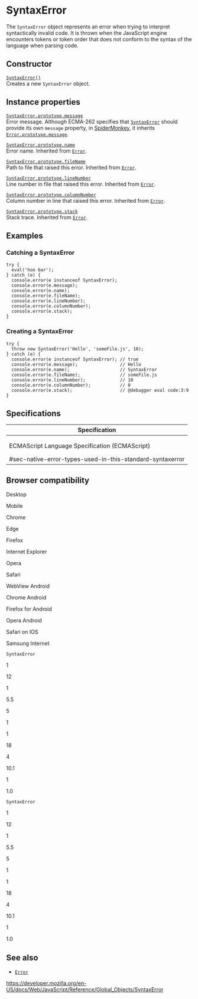 SyntaxError
===========

The `SyntaxError` object represents an error when trying to interpret syntactically invalid code. It is thrown when the JavaScript engine encounters tokens or token order that does not conform to the syntax of the language when parsing code.

Constructor
-----------

[`SyntaxError()`](syntaxerror/syntaxerror)  
Creates a new `SyntaxError` object.

Instance properties
-------------------

[`SyntaxError.prototype.message`](error/message)  
Error message. Although ECMA-262 specifies that [`SyntaxError`](syntaxerror) should provide its own `message` property, in [SpiderMonkey](https://developer.mozilla.org/en-US/docs/Mozilla/Projects/SpiderMonkey), it inherits [`Error.prototype.message`](error/message).

[`SyntaxError.prototype.name`](error/name)  
Error name. Inherited from [`Error`](error).

[`SyntaxError.prototype.fileName`](error/filename)  
Path to file that raised this error. Inherited from [`Error`](error).

[`SyntaxError.prototype.lineNumber`](error/linenumber)  
Line number in file that raised this error. Inherited from [`Error`](error).

[`SyntaxError.prototype.columnNumber`](error/columnnumber)  
Column number in line that raised this error. Inherited from [`Error`](error).

[`SyntaxError.prototype.stack`](error/stack)  
Stack trace. Inherited from [`Error`](error).

Examples
--------

### Catching a SyntaxError

    try {
      eval('hoo bar');
    } catch (e) {
      console.error(e instanceof SyntaxError);
      console.error(e.message);
      console.error(e.name);
      console.error(e.fileName);
      console.error(e.lineNumber);
      console.error(e.columnNumber);
      console.error(e.stack);
    }

### Creating a SyntaxError

    try {
      throw new SyntaxError('Hello', 'someFile.js', 10);
    } catch (e) {
      console.error(e instanceof SyntaxError); // true
      console.error(e.message);                // Hello
      console.error(e.name);                   // SyntaxError
      console.error(e.fileName);               // someFile.js
      console.error(e.lineNumber);             // 10
      console.error(e.columnNumber);           // 0
      console.error(e.stack);                  // @debugger eval code:3:9
    }

Specifications
--------------

<table><colgroup><col style="width: 100%" /></colgroup><thead><tr class="header"><th>Specification</th></tr></thead><tbody><tr class="odd"><td><p>ECMAScript Language Specification (ECMAScript)<br />
</p><span class="small">#sec-native-error-types-used-in-this-standard-syntaxerror</span></td></tr></tbody></table>

Browser compatibility
---------------------

Desktop

Mobile

Chrome

Edge

Firefox

Internet Explorer

Opera

Safari

WebView Android

Chrome Android

Firefox for Android

Opera Android

Safari on IOS

Samsung Internet

`SyntaxError`

1

12

1

5.5

5

1

1

18

4

10.1

1

1.0

`SyntaxError`

1

12

1

5.5

5

1

1

18

4

10.1

1

1.0

See also
--------

-   [`Error`](error)

<a href="https://developer.mozilla.org/en-US/docs/Web/JavaScript/Reference/Global_Objects/SyntaxError" class="_attribution-link">https://developer.mozilla.org/en-US/docs/Web/JavaScript/Reference/Global_Objects/SyntaxError</a>
